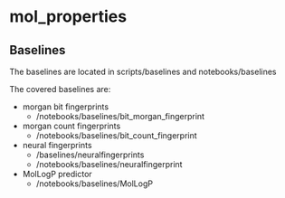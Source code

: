 
# mol_properties

## Baselines
The baselines are located in scripts/baselines and notebooks/baselines

The covered baselines are: 
  - morgan bit fingerprints
    * /notebooks/baselines/bit_morgan_fingerprint
  - morgan count fingerprints
    * /notebooks/baselines/bit_count_fingerprint
  - neural fingerprints 
    * /baselines/neuralfingerprints
    * /notebooks/baselines/neuralfingerprint
  - MolLogP predictor
    * /notebooks/baselines/MolLogP
